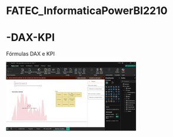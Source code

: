 # FATEC_InformaticaPowerBI2210

# -DAX-KPI

Fórmulas DAX e KPI

<img src="filiaisDAX.png" width="70%" height="70%">
